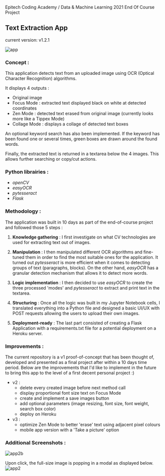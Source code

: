 Epitech Coding Academy / Data & Machine Learning 2021 End Of Course Project

## Text Extraction App

current version: v1.2.1

![app](https://user-images.githubusercontent.com/84317349/137354928-7af0a955-b56b-41c1-9458-38dafb8a4eff.jpg)

### Concept :
This application detects text from an uploaded image using OCR (Optical Character Recognition) algorithms.

It displays 4 outputs :
  + Original image
  + Focus Mode : extracted text displayed black on white at detected coordinates
  + Zen Mode : detected text erased from original image (currently looks more like a Tippex Mode)
  + Collage Mode : displays a collage of detected text boxes

An optional keyword search has also been implemented. If the keyword has been found one or several times, green boxes are drawn around the found words.

Finally, the extracted text is returned in a textarea below the 4 images. This allows further searching or copy/cut actions.

### Python librairies : 
  + *openCV*
  + *easyOCR*
  + *pytesseract*
  + *Flask*

### Methodology :
The application was built in 10 days as part of the end-of-course project and followed those 5 steps :
1. **Knowledge gathering** : I first investigate on what CV technologies are used for extracting text out of images. 

2. **Manipulation** : I then manipulated different OCR algorithms and fine-tuned them in order to find the most suitable ones for the application. It turned out *pytesseract* is more efficient when it comes to detecting groups of text (paragraphs, blocks). On the other hand, *easyOCR* has a granular detection mechanism that allows it to detect more words. 

3. **Logic implementation** : I then decided to use *easyOCR* to create the three processed 'modes' and *pytesseract* to extract and print text in the textarea.

4. **Structuring** : Once all the logic was built in my Jupyter Notebook cells, I translated everything into a Python file and designed a basic UI/UX with POST requests allowing the users to upload their own images. 

5. **Deployment-ready** : The last part consisted of creating a Flask Application with a requirements.txt file for a potential deployment on a Heroku server.

### Improvements :
The current repository is a v1 proof-of-concept that has been thought of, developed and presented as a final project after within a 10 days time period. Below are the improvements that I'd like to implement in the future to bring this app to the level of a first decent personal project :)

+ v2 :
  + delete every created image before next method call
  + display proportional font size text on Focus Mode
  + create and implement a save images button
  + add optional parameters (image resizing, font size, font weight, search box color)
  + deploy on Heroku
+ v3 :
  + optimize Zen Mode to better 'erase' text using adjacent pixel colours
  + mobile app version with a 'Take a picture' option

### Additional Screenshots :

![app2b](https://user-images.githubusercontent.com/84317349/137797595-fee4a57e-13d9-43ec-a519-bff863af72b0.jpg)

Upon click, the full-size image is popping in a modal as displayed below.
![app2](https://user-images.githubusercontent.com/84317349/137797581-cdc32c62-4d7a-4dae-b3e1-a0100069a11c.jpg)
